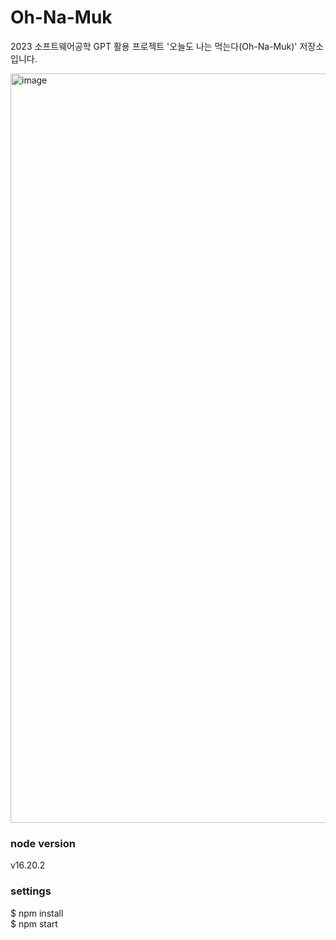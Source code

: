 # Oh-Na-Muk
2023 소프트웨어공학 GPT 활용 프로젝트 '오늘도 나는 먹는다(Oh-Na-Muk)' 저장소 입니다.

<img width="1199" alt="image" src="https://github.com/MarieSJLEE/Oh-Na-Muk/assets/100287968/11bab2ea-3f6d-4ac5-9285-c3c1d38a77b7">

<br>

### node version
v16.20.2

### settings

$ npm install<br>
$ npm start
